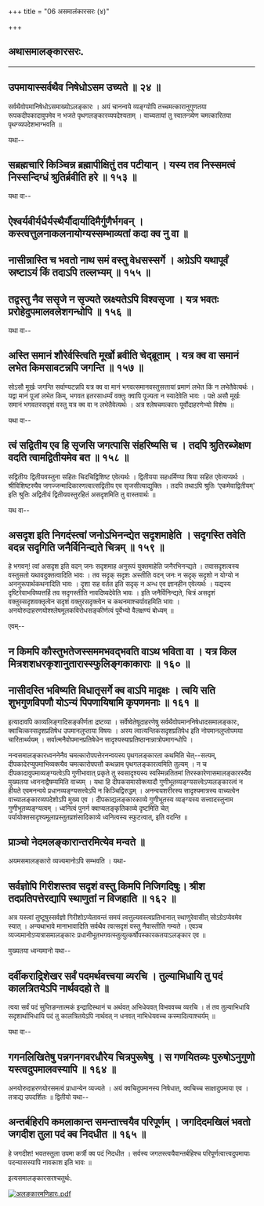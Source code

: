 +++
title = "06 असमालंकारसरः (४)"

+++


## अथासमालङ्कारसरः.


_________




## उपमायास्सर्वथैव निषेधोऽसम उच्यते ॥ २४ ॥

सर्वथैवोपमानिषेधोऽसमाख्योऽलङ्कारः । अयं चानन्वये व्यङ्ग्योपि
तच्चमत्कारानुगुणतया रूपकदीपकादावुपमेव न भजते पृथगलङ्कारव्यपदेश्यताम् ।
वाच्यतायां तु स्वातन्त्र्येण चमत्कारितया पृथग्व्यपदेशभाग्भवति ॥

यथा--



## सब्रह्मचारि किञ्चिन्न ब्रह्मापीक्षितुं तव पटीयान् । यस्य तव निस्समत्वं निस्सन्दिग्धं श्रुतिर्ब्रवीति हरे ॥ १५३ ॥

यथा वा--



## ऐश्वर्यवीर्यधैर्यस्थैर्यौदार्यादिमैर्गुणैर्भगवन् । कस्त्वत्तुलनाकलनायोग्यस्सम्भाव्यतां कदा क्व नु वा ॥



## नासीन्नास्ति च भवतो नाथ समं वस्तु वेधसस्सर्गे । अग्रेऽपि यथापूर्वं स्रष्टाऽयं किं तदाऽपि तल्लभ्यम् ॥ १५५ ॥



## तद्वस्तु नैव ससृजे न सृज्यते स्रक्ष्यतेऽपि विश्वसृजा । यत्र भवतः प्ररोहेदुपमालवलेशगन्धोपि ॥ १५६ ॥

यथा वा--



## अस्ति समानं शौरेर्वस्त्विति मूर्खो ब्रवीति चेद्ब्रूताम् । यत्र क्व वा समानं लभेत किमसावटन्नपि जगन्ति ॥ १५७ ॥

सोऽसौ मूर्खः जगन्ति सर्वाण्यटन्नपि यत्र क्व वा मानं
भगवत्समानवस्तुसत्तायां प्रमाणं लभेत किं न लभेतैवेत्यर्थः । यद्वा मानं
पूजां लभेत किम्, भगवत इतरसाधर्म्यं वक्तुः क्वापि पूज्यता न स्यादेवेति
भावः । पक्षे असौ मूर्खः समानं भगवतस्सदृशं वस्तु यत्र क्व वा न
लभेतैवेत्यर्थः । अत्र श्लेषचमत्कारः पूर्वोदाहरणेभ्यो विशेषः ॥

यथा वा--



## त्वं सद्वितीय एव हि सृजसि जगत्पासि संहरिष्यसि च । तदपि श्रुतिरब्जेक्षण वदति त्वामद्वितीयमेव बत ॥ १५८ ॥

सद्वितीयः द्वितीयवस्तुना सहितः चिदचिद्विशिष्ट एवेत्यर्थः । द्वितीयया
सहधर्मिण्या श्रिया सहित एवेत्यप्यर्थः । श्रीविशिष्टस्यैव
जगज्जन्मादिकारणत्वात्सद्वितीय एव सृजसीत्याद्युक्तिः । तदपि तथाऽपि
श्रुतिः ‘एकमेवाद्वितीयम्' इति श्रुतिः अद्वितीयं द्वितीयवस्तुरहितं
असदृशमिति तु वास्तवार्थः ॥

यथ वा--



## असदृश इति निगदंस्त्वां जनोऽभिनन्द्येत सदृशमाहेति । सदृगस्ति तवेति वदन्न सदृगिति जनैर्विनिन्द्यते चित्रम् ॥ १५९ ॥

हे भगवन्! त्वां असदृश इति वदन् जनः सदृशमाह अनुरूपं युक्तमाहेति
जनैरभिनन्द्यते । तवासदृशत्वस्य वस्तुसतो यथावदुक्तत्वादिति भावः । तव
सदृक् सदृशः अस्तीति वदन् जनः न सदृक् सदृशो न योग्यो न
अननुरूपार्थकथनादिति भावः । दृशा सह वर्तत इति सदृक् न अन्ध एव ज्ञानहीन
एवेत्यर्थः । यद्यस्य दृष्टिरेवाभविष्यत्तर्हि तव सदृगस्तीति
नावदिष्यदेवेति भावः । इति जनैर्विनिन्द्यते, चित्रं असदृशं
वक्तुस्सदृशवक्तृत्वेन सदृशं वक्तुरसदृक्त्वेन च कथनमाश्चर्यावहमिति भावः ।
अनयोरुदाहरणयोश्श्लेषमूलकविरोधसङ्कीर्णत्वं पूर्वेभ्यो वैलक्षण्यं बोध्यम् ॥

एवम्--



## न किमपि कौस्तुभतेजस्सममभवद्भवति वाऽथ भविता वा । यत्र किल मित्रशशधरकृशानुतारास्स्फुलिङ्गकाकाराः ॥ १६० ॥



## नासीदस्ति भविष्यति विधातृसर्गे क्व वाऽपि मादृक्षः । त्वयि सति शुभगुणविपणौ योऽन्यं पिपणायिषामि कृपणमनाः ॥ १६१ ॥

इत्यादावपि काव्यलिङ्गादिसङ्कीर्णता द्रष्टव्या । सर्वेष्वेतेषूदाहरणेषु
सर्वथैवोपमाननिषेधादसमालङ्कारः, क्वाचित्कस्सदृशप्रतिषेध उपमानलुप्ताया
विषयः । अस्य त्वात्यन्तिकसदृशप्रतिपेध इति नोपमानलुप्तोपमया
चारितार्थ्ययम् । सर्वात्मनैवोपमानप्रतिषेधेन
सादृश्यस्याप्रतिष्ठानान्नात्रोपमागन्धोपि ।

नन्वसमालङ्कारध्वननेनैव चमत्कारोपपत्तेरनन्वयस्य पृथगलङ्कारता कथमिति
चेत्--सत्यम्, दीपकादेरप्युपमाभिव्यक्त्यैव चमत्कारोपपत्तौ कथन्नाम
पृथगलङ्कारत्वमिति तुल्यम् । न च दीपकादावुपमाव्यङ्ग्यत्वेऽपि गुणीभावात्
प्रकृते तु स्वसादृश्यस्य स्वस्मिन्नतितमां तिरस्कारेणासमालङ्कारस्यैव
मुख्यतया ध्वननाद्वैषम्यमिति वाच्यम् । यथा हि दीपकसमासोक्त्यादौ
गुणीभूतव्यङ्ग्यसत्त्वेऽप्यलङ्कारत्वं न हीयते एवमनन्वये
प्रधानव्यङ्ग्यसत्त्वेऽपि न किञ्चिद्विरुद्धम् । अनन्वयशरीरस्य
सादृश्यमात्रस्य वाच्यत्वेन वाच्यालङ्कारव्यपदेशोऽपि मुख्य एव ।
दीपकाद्यलङ्कारकाव्ये गुणीभूतस्य व्यङ्ग्यस्य सत्त्वादस्तुनाम
गुणीभूतव्यङ्ग्यत्वम् । ध्वनित्वं पुनर्न क्वाप्यलङ्कृतिकाव्ये दृष्टमिति
चेत् पर्यायोक्तसादृश्यमूलाप्रस्तुतप्रशंसादिकाव्ये ध्वनित्वस्य
स्फुटत्वात्, इति वदन्ति ॥



## प्राञ्चो नेदमलङ्कारान्तरमित्येव मन्वते ॥

अयमसमालङ्कारो व्यज्यमानोऽपि सम्भवति । यथा-

## सर्वज्ञोपि गिरीशस्तव सदृशं वस्तु किमपि निजिगदिषुः। श्रीश तदप्रतिपत्तेरद्यापि स्थाणुतां न विजहाति ॥ १६२ ॥

अत्र यस्त्वां तुष्टूषुस्सर्वज्ञो गिरीशोऽप्येतावन्तं समयं
त्वत्तुल्यवस्त्वप्रतिभानात् स्थाणुरेवासीत् सोऽग्रेऽप्येवमेव स्यात् ।
अन्यथाभावे मानाभावादिति सर्वथैव त्वत्सदृशं वस्तु नैवास्तीति गम्यते ।
एवञ्च व्यज्यमानोऽप्यत्रासमालङ्कारः
प्रधानीभूतभगवत्स्तुत्युत्कर्षोपस्कारकतयाऽलङ्कार एव ॥

मुख्यतया ध्वन्यमानो यथा--



## दर्वीकराद्रिशेखर सर्वं पदमर्थवत्त्वया व्यरचि । तुल्याभिधायि तु पदं कालत्रितयेऽपि नार्थवदहो ते ॥

त्वया सर्वं पदं सुप्तिङन्तात्मकं इन्द्रादिस्थानं च अर्थवत् अभिधेयवत्
विभववच्च व्यरचि । तं तव तुल्याभिधायि सदृशार्थाभिधायि पदं तु
कालत्रितयेऽपि नार्थवत् न धनवत् नाभिधेयवच्च कस्मादित्याश्चर्यम् ॥

यथा वा--



## गगनलिखितेषु पन्नगनगवरधौरेय चित्रपुरूषेषु । स गणयितव्यः पुरुषोऽनुगुणो यस्त्वदुपमालवस्यापि ॥ १६४ ॥

अनयोरुदाहरणयोरसमत्वं प्राधान्येन व्यज्यते । अयं क्वचिदुपमानस्य
निषेधात्, क्वचिच्च साक्षादुपमाया एव । तत्राद्य उपदर्शितः ॥ द्वितीयो
यथा--



## अन्तर्बहिरपि कमलाकान्त समन्तात्त्वयैव परिपूर्णम् । जगदिदमखिलं भवतो जगदीश तुला पदं क्व निदधीत ॥ १६५ ॥

हे जगदीश! भवतस्तुला उपमा कर्त्री क्व पदं निदधीत । सर्वस्य
जगतस्त्वयैवान्तर्बहिश्च परिपूर्णत्वात्त्वदुपमायाः पदन्यासस्यापि नावकाश
इति भावः ॥

इत्यसमालङ्कारसरश्चतुर्थः.

[![अलङ्कारमणिहारः.pdf](//upload.wikimedia.org/wikisource/sa/thumb/3/3b/%E0%A4%85%E0%A4%B2%E0%A4%99%E0%A5%8D%E0%A4%95%E0%A4%BE%E0%A4%B0%E0%A4%AE%E0%A4%A3%E0%A4%BF%E0%A4%B9%E0%A4%BE%E0%A4%B0%E0%A4%83.pdf/page100-410px-%E0%A4%85%E0%A4%B2%E0%A4%99%E0%A5%8D%E0%A4%95%E0%A4%BE%E0%A4%B0%E0%A4%AE%E0%A4%A3%E0%A4%BF%E0%A4%B9%E0%A4%BE%E0%A4%B0%E0%A4%83.pdf.jpg)](/w/index.php?title=%E0%A4%B8%E0%A4%9E%E0%A5%8D%E0%A4%9A%E0%A4%BF%E0%A4%95%E0%A4%BE:%E0%A4%85%E0%A4%B2%E0%A4%99%E0%A5%8D%E0%A4%95%E0%A4%BE%E0%A4%B0%E0%A4%AE%E0%A4%A3%E0%A4%BF%E0%A4%B9%E0%A4%BE%E0%A4%B0%E0%A4%83.pdf&page=100)


